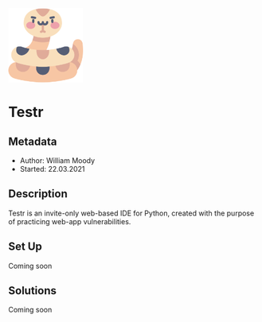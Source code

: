 <img src="./static/images/python.png" width="150" height="150" />

# Testr

## Metadata
- Author: William Moody
- Started: 22.03.2021

## Description
Testr is an invite-only web-based IDE for Python, created with the purpose of practicing web-app vulnerabilities.

## Set Up
Coming soon

## Solutions
Coming soon